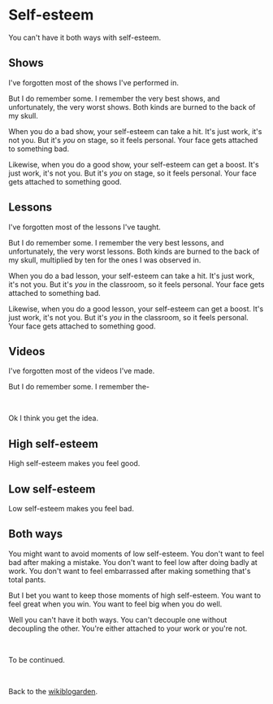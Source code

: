 # Self-esteem

You can't have it both ways with self-esteem.

## Shows

I've forgotten most of the shows I've performed in.

But I do remember some. I remember the very best shows, and unfortunately, the very worst shows. Both kinds are burned to the back of my skull.

When you do a bad show, your self-esteem can take a hit. It's just work, it's not you. But it's *you* on stage, so it feels personal. Your face gets attached to something bad.

Likewise, when you do a good show, your self-esteem can get a boost. It's just work, it's not you. But it's *you* on stage, so it feels personal. Your face gets attached to something good.

## Lessons

I've forgotten most of the lessons I've taught.

But I do remember some. I remember the very best lessons, and unfortunately, the very worst lessons. Both kinds are burned to the back of my skull, multiplied by ten for the ones I was observed in.

When you do a bad lesson, your self-esteem can take a hit. It's just work, it's not you. But it's *you* in the classroom, so it feels personal. Your face gets attached to something bad.

Likewise, when you do a good lesson, your self-esteem can get a boost. It's just work, it's not you. But it's *you* in the classroom, so it feels personal. Your face gets attached to something good.

## Videos

I've forgotten most of the videos I've made.

But I do remember some. I remember the-

<br>

Ok I think you get the idea.

## High self-esteem

High self-esteem makes you feel good.

## Low self-esteem

Low self-esteem makes you feel bad.

## Both ways

You might want to avoid moments of low self-esteem. You don't want to feel bad after making a mistake. You don't want to feel low after doing badly at work. You don't want to feel embarrassed after making something that's total pants.

But I bet you want to keep those moments of high self-esteem. You want to feel great when you win. You want to feel big when you do well.

Well you can't have it both ways. You can't decouple one without decoupling the other. You're either attached to your work or you're not.

<br>

To be continued.

<br>

Back to the [wikiblogarden](/wikiblogarden).
